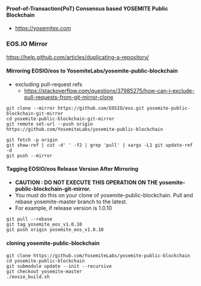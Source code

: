 #### Proof-of-Transaction(PoT) Consensus based YOSEMITE Public Blockchain 
* https://yosemitex.com

### EOS.IO Mirror
https://help.github.com/articles/duplicating-a-repository/

#### Mirroring EOSIO/eos to YosemiteLabs/yosemite-public-blockchain 
* excluding pull-request refs
  - https://stackoverflow.com/questions/37985275/how-can-i-exclude-pull-requests-from-git-mirror-clone

```console
git clone --mirror https://github.com/EOSIO/eos.git yosemite-public-blockchain-git-mirror
cd yosemite-public-blockchain-git-mirror
git remote set-url --push origin https://github.com/YosemiteLabs/yosemite-public-blockchain

git fetch -p origin
git show-ref | cut -d' ' -f2 | grep 'pull' | xargs -L1 git update-ref -d
git push --mirror
```

#### Tagging EOSIO/eos Release Version After Mirroring
* **CAUTION : DO NOT EXECUTE THIS OPERATION ON THE yosemite-public-blockchain-git-mirror.**
* You must do this on your clone of yosemite-public-blockchain. Pull and rebase yosemite-master branch to the latest.
* For example, if release version is 1.0.10
```console
git pull --rebase
git tag yosemite_eos_v1.0.10
git push origin yosemite_eos_v1.0.10
```

#### cloning yosemite-public-blockchain
```console
git clone https://github.com/YosemiteLabs/yosemite-public-blockchain
cd yosemite-public-blockchain
git submodule update --init --recursive
git checkout yosemite-master
./eosio_build.sh
```

